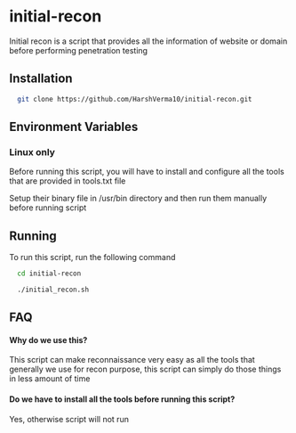 
# initial-recon
Initial recon is a script that provides all the information of website or domain before performing penetration testing





## Installation


```bash
  git clone https://github.com/HarshVerma10/initial-recon.git
```

## Environment Variables
### Linux only
Before running this script, you will have to install and configure all the tools that are provided in tools.txt file

Setup their binary file in /usr/bin directory and then run them manually before running script 


## Running 

To run this script, run the following command

```bash
  cd initial-recon 
```
```bash
  ./initial_recon.sh
```


## FAQ

#### Why do we use this?

This script can make reconnaissance very easy as all the tools that generally we use for recon purpose, this script can simply do those things in less amount of time 

#### Do we have to install all the tools before running this script?

Yes, otherwise script will not run 
